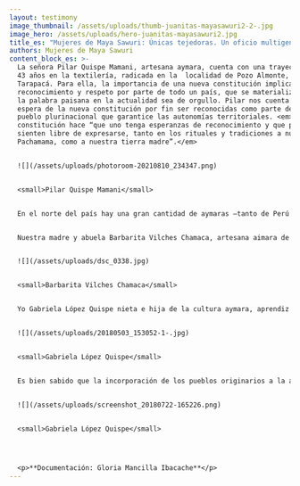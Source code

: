 ```yaml
---
layout: testimony
image_thumbnail: /assets/uploads/thumb-juanitas-mayasawuri2-2-.jpg
image_hero: /assets/uploads/hero-juanitas-mayasawuri2.jpg
title_es: "Mujeres de Maya Sawuri: Únicas tejedoras. Un oficio multigeneracional"
authors: Mujeres de Maya Sawuri
content_block_es: >-
  La señora Pilar Quispe Mamani, artesana aymara, cuenta con una trayectoria de
  43 años en la textilería, radicada en la  localidad de Pozo Almonte, región de
  Tarapacá. Para ella, la importancia de una nueva constitución implica
  reconocimiento y respeto por parte de todo un país, que se materializa en que
  la palabra paisana en la actualidad sea de orgullo. Pilar nos cuenta que
  espera de la nueva constitución por fin ser reconocidas como parte de un
  pueblo plurinacional que garantice las autonomías territoriales. <em>La nueva
  constitución hace “que uno tenga esperanzas de reconocimiento y que por fin se
  sienten libre de expresarse, tanto en los rituales y tradiciones a nuestra
  Pachamama, como a nuestra tierra madre”.</em>


  ![](/assets/uploads/photoroom-20210810_234347.png)


  <small>Pilar Quispe Mamani</small>


  En el norte del país hay una gran cantidad de aymaras –tanto de Perú y Bolivia– donde la lengua materna es aimara o quechua dependiendo del sector donde se encuentre. La diferencia que se tiene en la actualidad es casi nula, pues se tiene las mismas costumbres y tradiciones, <em>es por eso mismo que nos consideramos un pueblo plurinacional.<em/>


  Nuestra madre y abuela Barbarita Vilches Chamaca, artesana aimara de la localidad de Enquelga, comuna de Colchane, región de Tarapacá, tras tratar de responder esta pregunta sobre la Constitución, señala que <em>no conoce y no sabe los posibles cambios que puedan existir a futuro. Señala que por su larga edad será difícil verlos y que sólo recuerda que cuando era adolescente, vivía de los ingresos de las ventas de tejidos a turistas sin un sistema de regulación comercial.</em>


  ![](/assets/uploads/dsc_0338.jpg)


  <small>Barbarita Vilches Chamaca</small>


  Yo Gabriela López Quispe nieta e hija de la cultura aymara, aprendiz de la textilería aymara, de la localidad de alto hospicio, Región de Tarapacá, <em>creo que la nueva constitución generará un gran cambio para nuestro pueblo, para ser reconocido y poder reparar el daño histórico que le ha causado el gobierno de Chile.</em>


  ![](/assets/uploads/20180503_153052-1-.jpg)


  <small>Gabriela López Quispe</small>


  Es bien sabido que la incorporación de los pueblos originarios a la asamblea constituyente podría traer consecuencias económicas para el país, dado que muchos pueblos han sido arrebatados por estos distintos sectores económicos, específicamente, aquí en el norte pasa con las mineras y el agua. La injusticia del poder del Estado, de apropiarse de terrenos ancestrales y el hecho de ser entregada a empresas mineras, produciendo el empobrecimiento de nuestras tierras, <em>ha generado un aislamiento de nuestras costumbres y nuestra identidad.</em> <mark>Tenemos esperanza que este nuevo proceso que se acompaña de 500 años de lucha por parte de las primeras naciones, reivindique los derechos de nuestros pueblos, la situación de la escasez del agua en el norte de nuestro país y el reconocimiento y visibilización de nuestro trabajo y cultura.</mark>


  ![](/assets/uploads/screenshot_20180722-165226.png)


  <small>Gabriela López Quispe</small>




  <p>**Documentación: Gloria Mancilla Ibacache**</p>
---
```

